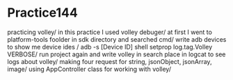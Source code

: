# Practice144
practicing volley/
in this practice I used volley debuger/
at first I went to platform-tools foolder in sdk directory and searched cmd/
write adb devices to show me device ides /
adb -s [Device ID] shell setprop log.tag.Volley VERBOSE/
run project again and write volley in search place in logcat to see logs about volley/
making four request for string, jsonObject, jsonArray, image/
using AppController class for working with volley/
